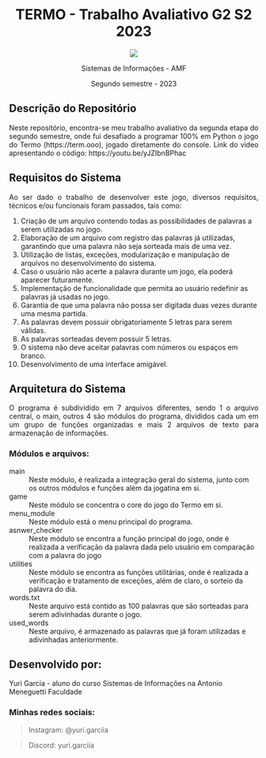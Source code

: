 # <h1 align="center"> **TERMO - Trabalho Avaliativo G2 S2 2023** </h1>

<p align="center">
  <img src="https://s3.dualstack.us-east-2.amazonaws.com/pythondotorg-assets/media/community/logos/python-logo-only.png">
</p>



<p align="center">
  Sistemas de Informações - AMF
</p>
<p align="center">
  Segundo semestre - 2023
</p>

## **Descrição do Repositório**
<p align="justify"> Neste repositório, encontra-se meu trabalho avaliativo da segunda etapa do segundo semestre, onde fui desafiado a programar 100% em Python o jogo do Termo (https://term.ooo), jogado diretamente do console. Link do video apresentando o código: https://youtu.be/yJZIbnBPhac</p


## <h2>**Requisitos do Sistema** </h2>
<p align="justify">  Ao ser dado o trabalho de desenvolver este jogo, diversos requisitos, técnicos e/ou funcionais foram passados, tais como: </p>
<ol>
<li>Criação de um arquivo contendo todas as possibilidades de palavras a serem utilizadas no
jogo.</li>
<li>Elaboração de um arquivo com registro das palavras já utilizadas, garantindo que uma
palavra não seja sorteada mais de uma vez.</li>
<li>Utilização de listas, exceções, modularização e manipulação de arquivos no
desenvolvimento do sistema.</li>
<li>Caso o usuário não acerte a palavra durante um jogo, ela poderá aparecer futuramente.</li>
<li>Implementação de funcionalidade que permita ao usuário redefinir as palavras já usadas no
jogo.</li>
<li>Garantia de que uma palavra não possa ser digitada duas vezes durante uma mesma partida.</li>
<li>As palavras devem possuir obrigatoriamente 5 letras para serem válidas.</li>
<li>As palavras sorteadas devem possuir 5 letras.</li>
<li>O sistema não deve aceitar palavras com números ou espaços em branco.</li>
<li>Desenvolvimento de uma interface amigável.</li>
</ol>

<h2> Arquitetura do Sistema </h2>
<p align="justify"> O programa é subdividido em 7 arquivos diferentes, sendo 1 o arquivo central, o main, outros 4 são módulos do programa, divididos cada um em um grupo de funções organizadas e mais 2 arquivos de texto para armazenação de informações.</p>
<h3>Módulos e arquivos: </h3>
<dl>
  <dt>main</dt>
  <dd>Neste módulo, é realizada a integração geral do sistema, junto com os outros módulos e funções além da jogatina em si.</dd>
  <dt>game</dt>
    <dd>Neste módulo se concentra o core do jogo do Termo em si.</dd>
  <dt>menu_module</dt>
    <dd>Neste módulo está o menu principal do programa.</dd>
  <dt>asnwer_checker</dt>
    <dd>Neste módulo se encontra a função principal do jogo, onde é realizada a verificação da palavra dada pelo usuário em comparação com a palavra do jogo</dd>
  <dt>utilities</dt>
    <dd>Neste módulo se encontra as funções utilitárias, onde é realizada a verificação e tratamento de exceções, além de claro, o sorteio da palavra do dia.</dd>
  <dt>words.txt</dt>
  <dd>Neste arquivo está contido as 100 palavras que são sorteadas para serem adivinhadas durante o jogo.</dd>
  <dt>used_words</dt>
  <dd>Neste arquivo, é armazenado as palavras que já foram utilizadas e adivinhadas anteriormente.</dd>
</dl>



<h2 align="left"> Desenvolvido por:</h2>
Yuri Garcia  - aluno do curso Sistemas de Informações na Antonio Meneguetti Faculdade
<h3>Minhas redes sociais:</h3>

> Instagram: @yuri.garciia


> Discord: yuri.garciia
